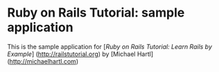 # Ruby on Rails Tutorial: sample application

This is the sample application for
[*Ruby on Rails Tutorial: Learn Rails by Example*] (http://railstutorial.org)
by [Michael Hartl] (http://michaelhartl.com)